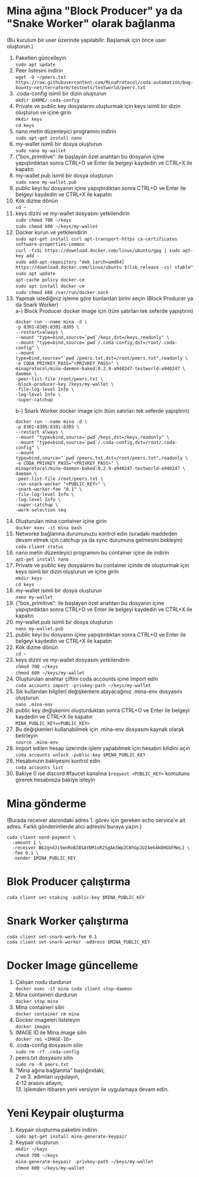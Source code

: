 # Mina ağına "Block Producer" ya da "Snake Worker" olarak bağlanma  
(Bu kurulum bir user üzerinde yapılabilir. Başlamak için önce user oluşturun.)
1. Paketleri güncelleyin  
   `sudo apt update`  
2. Peer listesini indirin  
   `wget -O ~/peers.txt https://raw.githubusercontent.com/MinaProtocol/coda-automation/bug-bounty-net/terraform/testnets/testworld/peers.txt`  
3. .coda-config isimli bir dizin oluşturun  
   `mkdir $HOME/.coda-config`  
4. Private ve public key dosyalarını oluşturmak için keys isimli bir dizin oluşturun ve içine girin  
    `mkdir keys`  
    `cd keys`  
5. nano metin düzenleyici programını indirin  
   `sudo apt-get install nano`  
6. my-wallet isimli bir dosya oluşturun  
    `sudo nano my-wallet`  
7. {"box_primitive": ile başlayan özel anahtarı bu dosyanın içine yapıştırdıktan sonra CTRL+O ve Enter ile belgeyi kaydedin ve CTRL+X ile kapatın  
8. my-wallet.pub isimli bir dosya oluşturun  
    `sudo nano my-wallet.pub`  
9. public keyi bu dosyanın içine yapıştırdıktan sonra CTRL+O ve Enter ile belgeyi kaydedin ve CTRL+X ile kapatın  
10. Kök dizine dönün  
    `cd ~ `  
11. keys dizini ve my-wallet dosyasını yetkilendirin  
    `sudo chmod 700 ~/keys`  
    `sudo chmod 600 ~/keys/my-wallet`  
12. Docker kurun ve yetkilendirin  
    `sudo apt-get install curl apt-transport-https ca-certificates software-properties-common`  
    `curl -fsSL https://download.docker.com/linux/ubuntu/gpg | sudo apt-key add -`  
    `sudo add-apt-repository "deb [arch=amd64] https://download.docker.com/linux/ubuntu $(lsb_release -cs) stable"`  
    `sudo apt update`  
    `apt-cache policy docker-ce`  
    `sudo apt install docker-ce`  
    `sudo chmod 666 /var/run/docker.sock` 
13. Yapmak istediğiniz işleme göre bunlardan birini seçin (Block Producer ya da Snark Worker)  
    a-) Block Producer docker image için (tüm satırları tek seferde yapıştırın)  
    ```
    docker run --name mina -d \
    -p 8301-8305:8301-8305 \
    --restart=always \
    --mount "type=bind,source=`pwd`/keys,dst=/keys,readonly" \
    --mount "type=bind,source=`pwd`/.coda-config,dst=/root/.coda-config" \
    --mount type=bind,source="`pwd`/peers.txt,dst=/root/peers.txt",readonly \
    -e CODA_PRIVKEY_PASS="<PRIVKEY_PASS>" \
    minaprotocol/mina-daemon-baked:0.2.9-a940247-testworld-a940247 \
    daemon \
    -peer-list-file /root/peers.txt \
    -block-producer-key /keys/my-wallet \
    -file-log-level Info \
    -log-level Info \
    -super-catchup
    ```  
    b-) Snark Worker docker image için (tüm satırları tek seferde yapıştırın)  
    ```
    docker run --name mina -d \
    -p 8301-8305:8301-8305 \
    --restart always \
    --mount "type=bind,source=`pwd`/keys,dst=/keys,readonly" \
    --mount "type=bind,source=`pwd`/.coda-config,dst=/root/.coda-config" \
    --mount type=bind,source="`pwd`/peers.txt,dst=/root/peers.txt",readonly \
    -e CODA_PRIVKEY_PASS="<PRIVKEY_PASS>" \
    minaprotocol/mina-daemon-baked:0.2.9-a940247-testworld-a940247 \
    daemon \
    -peer-list-file /root/peers.txt \
    -run-snark-worker "<PUBLIC_KEY>" \
    -snark-worker-fee "0.1" \
    -file-log-level Info \
    -log-level Info \
    -super-catchup \
    -work-selection seq
    ```
14. Oluşturulan mina container içine girin  
    `docker exec -it mina bash`  
15. Networke bağlanma durumunuzu kontrol edin (sıradaki maddeden devam etmek için catchup ya da sync durumuna gelmesini bekleyin)  
    `coda client status`  
16. nano metin düzenleyici programını bu container içine de indirin  
    `apt-get install nano`  
17. Private ve public key dosyalarını bu container içinde de oluşturmak için keys isimli bir dizin oluşturun ve içine girin   
    `mkdir keys`  
    `cd keys`  
18. my-wallet isimli bir dosya oluşturun  
    `nano my-wallet`  
19. {"box_primitive": ile başlayan özel anahtarı bu dosyanın içine yapıştırdıktan sonra CTRL+O ve Enter ile belgeyi kaydedin ve CTRL+X ile kapatın  
20. my-wallet.pub isimli bir dosya oluşturun  
    `nano my-wallet.pub`  
21. public keyi bu dosyanın içine yapıştırdıktan sonra CTRL+O ve Enter ile belgeyi kaydedin ve CTRL+X ile kapatın  
22. Kök dizine dönün  
    `cd ~ `  
23. keys dizini ve my-wallet dosyasını yetkilendirin  
    `chmod 700 ~/keys`  
    `chmod 600 ~/keys/my-wallet`  
24. Oluşturulan anahtar çiftini coda accounts içine import edin  
    `coda accounts import -privkey-path ~/keys/my-wallet`  
25. Sık kullanılan bilgileri değişkenlere atayacağınız .mina-env dosyasını oluşturun  
    `nano .mina-env`  
26. public key değişkenini oluşturduktan sonra CTRL+O ve Enter ile belgeyi kaydedin ve CTRL+X ile kapatın  
    `MINA_PUBLIC_KEY=<PUBLIC_KEY>`  
27. Bu değişkenleri kullanabilmek için .mina-env dosyasını kaynak olarak belirleyin  
    `source .mina-env`  
28. Import edilen hesap üzerinde işlem yapabilmek için hesabın kilidini açın  
    `coda accounts unlock -public-key $MINA_PUBLIC_KEY`  
29. Hesabınızın bakiyesini kontrol edin  
    `coda accounts list`  
30. Bakiye 0 ise discord #faucet kanalına `$request <PUBLIC_KEY>` komutunu girerek hesabınıza bakiye isteyin   
# Mina gönderme  
  (Burada receiver alanındaki adres 1. görev için gereken echo service'e ait adres. Farklı gönderimlerde alıcı adresini buraya yazın.)
  ```
  coda client send-payment \
    -amount 1 \
    -receiver B62qndJi5mnRoBZ8SAYDM1oR2SgAk5WpZC8hGpJUZ4e64kDHGbFMeLJ \
    -fee 0.1 \
    -sender $MINA_PUBLIC_KEY
  ```   
# Blok Producer çalıştırma  
  `coda client set-staking -public-key $MINA_PUBLIC_KEY`   
# Snark Worker çalıştırma  
  `coda client set-snark-work-fee 0.1`  
  `coda client set-snark-worker -address $MINA_PUBLIC_KEY`   
# Docker Image güncelleme  
1. Çalışan nodu durdurun  
   `docker exec -it mina coda client stop-daemon`  
2. Mina containeri durdurun  
   `docker stop mina`  
3. Mina containeri silin  
   `docker container rm mina`  
4. Docker imageleri listeleyin  
   `docker images`  
5. IMAGE ID ile Mina image silin  
   `docker rmi <IMAGE-ID>`  
6. .coda-config dosyasını silin  
   `sudo rm -rf .coda-config`  
7. peers.txt dosyasını silin  
   `sudo rm -R peers.txt`  
8. "Mina ağına bağlanma" başlığındaki;  
   2 ve 3. adımları uygulayın,  
   4-12 arasını atlayın,  
   13. işlemden itibaren yeni versiyon ile uygulamaya devam edin.   
# Yeni Keypair oluşturma  
1. Keypair oluşturma paketini indirin  
   `sudo apt-get install mina-generate-keypair`  
2. Keypair oluşturun  
   `mkdir ~/keys`  
   `chmod 700 ~/keys`  
   `mina-generate-keypair -privkey-path ~/keys/my-wallet`  
   `chmod 600 ~/keys/my-wallet`  
